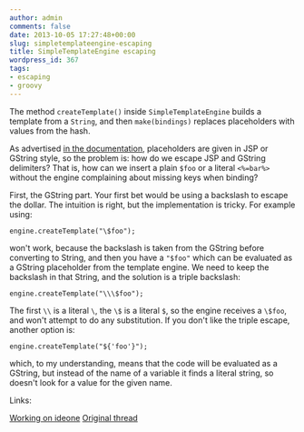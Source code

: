 ```yaml
---
author: admin
comments: false
date: 2013-10-05 17:27:48+00:00
slug: simpletemplateengine-escaping
title: SimpleTemplateEngine escaping
wordpress_id: 367
tags:
- escaping
- groovy
---
```


The method `createTemplate()` inside `SimpleTemplateEngine` builds a template from a `String`, and then `make(bindings)` replaces placeholders with values from the hash.

As advertised [in the documentation](http://groovy.codehaus.org/api/groovy/text/SimpleTemplateEngine.html), placeholders are given in JSP or GString style, so the problem is: how do we escape JSP and GString delimiters? That is, how can we insert a plain `$foo` or a literal `<%=bar%>` without the engine complaining about missing keys when binding?

<!--more-->

First, the GString part. Your first bet would be using a backslash to escape the dollar. The intuition is right, but the implementation is tricky. For example using:

    
    engine.createTemplate("\$foo");


won't work, because the backslash is taken from the GString before converting to String, and then you have a `"$foo"` which can be evaluated as a GString placeholder from the template engine. We need to keep the backslash in that String, and the solution is a triple backslash:

    
    engine.createTemplate("\\\$foo");


The first `\\` is a literal `\`, the `\$` is a literal `$`, so the engine receives a `\$foo`, and won't attempt to do any substitution. If you don't like the triple escape, another option is:

    
    engine.createTemplate("${'foo'}");


which, to my understanding, means that the code will be evaluated as a GString, but instead of the name of a variable it finds a literal string, so doesn't look for a value for the given name.

Links:

[Working on ideone](http://ideone.com/Dh12hc)
[Original thread](http://groovy.329449.n5.nabble.com/SimpleTemplateEngine-How-to-preserve-strings-in-template-td5717067.html)

